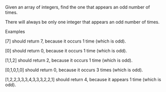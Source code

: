 Given an array of integers, find the one that appears an odd number of times.

There will always be only one integer that appears an odd number of times.

Examples

[7] should return 7, because it occurs 1 time (which is odd).

[0] should return 0, because it occurs 1 time (which is odd).

[1,1,2] should return 2, because it occurs 1 time (which is odd).

[0,1,0,1,0] should return 0, because it occurs 3 times (which is odd).

[1,2,2,3,3,3,4,3,3,3,2,2,1] should return 4, because it appears 1 time (which is odd).